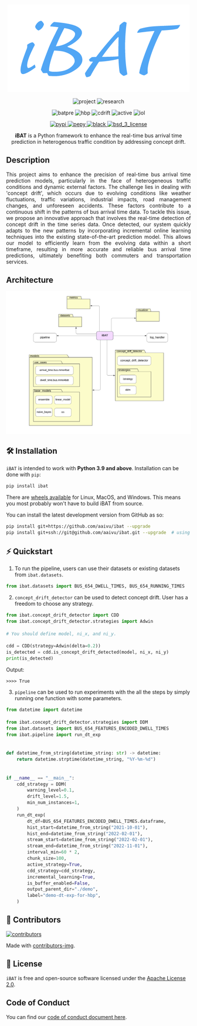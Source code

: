 <p align="center">
    <img height="238" src="./docs/images/logo-1.png" alt="ibat_logo">
</p>

<p align="center">
    <img src="https://img.shields.io/badge/-Project-blue" alt="project">
    <img src="https://img.shields.io/badge/-Research-yellowgreen" alt="research">
</p>
<p align="center">
    <img src="https://img.shields.io/badge/Bus%20arrival%20time%20prediction-8A2BE2" alt="batpre">
    <img src="https://img.shields.io/badge/Hybrid%20batch%20processing-8A2BE2" alt="hbp">
    <img src="https://img.shields.io/badge/Concept%20drift%20handling-8A2BE2" alt="cdrift">
    <img src="https://img.shields.io/badge/Active%20strategy-8A2BE2" alt="active">
    <img src="https://img.shields.io/badge/Incremental%20online%20learning-8A2BE2" alt="iol">
</p>
<p align="center">
    <!-- PyPI -->
    <a href="https://pypi.org/project/gps2gtfs">
        <img src="https://img.shields.io/pypi/v/gps2gtfs.svg?label=PyPI%20release&color=blue&style=flat-square" alt="pypi">
    </a>
    <!-- PePy -->
    <a href="https://pepy.tech/project/gps2gtfs">
        <img src="https://static.pepy.tech/badge/gps2gtfs?label=PyPI%20downloads&style=flat-square" alt="pepy">
    </a>
    <!-- Black -->
    <a href="https://github.com/psf/black">
        <img src="https://img.shields.io/badge/code%20style-black-000000.svg" alt="black">
    </a>
    <!-- License -->
    <a href="https://opensource.org/licenses/BSD-3-Clause">
        <img src="https://img.shields.io/badge/License-BSD%203--Clause-blue.svg?style=flat-square" alt="bsd_3_license">
    </a>
</p>

<p align="center">
    <b>iBAT</b> is a Python framework to enhance the real-time bus arrival time prediction in heterogenous traffic condition by addressing concept drift.
</p>

## Description

<p align="justify">
    This project aims to enhance the precision of real-time bus arrival time prediction models, particularly in the face of heterogeneous traffic conditions and dynamic external factors. The challenge lies in dealing with 'concept drift', which occurs due to evolving conditions like weather fluctuations, traffic variations, industrial impacts, road management changes, and unforeseen accidents. These factors contribute to a continuous shift in the patterns of bus arrival time data. To tackle this issue, we propose an innovative approach that involves the real-time detection of concept drift in the time series data. Once detected, our system quickly adapts to the new patterns by incorporating incremental online learning techniques into the existing state-of-the-art prediction model. This allows our model to efficiently learn from the evolving data within a short timeframe, resulting in more accurate and reliable bus arrival time predictions, ultimately benefiting both commuters and transportation services.
</p>

## Architecture

<p align="center">
    <img src="./docs/images/archi-dig.png" alt="archi-dig">
</p>

## 🛠 Installation

`iBAT` is intended to work with **Python 3.9 and above**. Installation can be done with `pip`:

```sh
pip install ibat
```

There are [wheels available](https://pypi.org/project/ibat/#files) for Linux, MacOS, and Windows. This means you most probably won't have to build iBAT from source.

You can install the latest development version from GitHub as so:

```sh
pip install git+https://github.com/aaivu/ibat --upgrade
pip install git+ssh://git@github.com/aaivu/ibat.git --upgrade  # using SSH
```

[//]: # (This method requires having Cython and Rust installed on your machine.)

## ⚡️ Quickstart

1. To run the pipeline, users can use their datasets or existing datasets from `ibat.datasets`.
```py
from ibat.datasets import BUS_654_DWELL_TIMES, BUS_654_RUNNING_TIMES
```

2. `concept_drift_detector` can be used to detect concept drift. User has a freedom to choose any strategy.
```py
from ibat.concept_drift_detector import CDD
from ibat.concept_drift_detector.strategies import Adwin

# You should define model, ni_x, and ni_y.

cdd = CDD(strategy=Adwin(delta=0.2))
is_detected = cdd.is_concept_drift_detected(model, ni_x, ni_y)
print(is_detected)
```

Output:
```
>>>> True
```

3. `pipeline` can be used to run experiments with the all the steps by simply running one function with some parameters.
```py
from datetime import datetime

from ibat.concept_drift_detector.strategies import DDM
from ibat.datasets import BUS_654_FEATURES_ENCODED_DWELL_TIMES
from ibat.pipeline import run_dt_exp


def datetime_from_string(datetime_string: str) -> datetime:
    return datetime.strptime(datetime_string, "%Y-%m-%d")


if __name__ == "__main__":
    cdd_strategy = DDM(
        warning_level=0.1,
        drift_level=1.5,
        min_num_instances=1,
    )
    run_dt_exp(
        dt_df=BUS_654_FEATURES_ENCODED_DWELL_TIMES.dataframe,
        hist_start=datetime_from_string("2021-10-01"),
        hist_end=datetime_from_string("2022-02-01"),
        stream_start=datetime_from_string("2022-02-01"),
        stream_end=datetime_from_string("2022-11-01"),
        interval_min=60 * 2,
        chunk_size=100,
        active_strategy=True,
        cdd_strategy=cdd_strategy,
        incremental_learning=True,
        is_buffer_enabled=False,
        output_parent_dir="./demo",
        label="demo-dt-exp-for-hbp",
    )
```

## 🤝 Contributors

<a href = "https://github.com/aaivu/ibat/graphs/contributors">

  <img src = "https://contrib.rocks/image?repo=aaivu/ibat" alt="contributors"/>

</a>

Made with [contributors-img](https://contrib.rocks).

[//]: # (1. [Kajanan Selvanesan]&#40;https://github.com/kajanan1212&#41;)

[//]: # (2. [Kesavi Aravinthan]&#40;https://github.com/KesaviAravinthan&#41; )

[//]: # (3. @3)

[//]: # (## 💬 Citation)

## 📝 License

`iBAT` is free and open-source software licensed under the [Apache License 2.0](https://github.com/aaivu/aaivu-introduction/blob/master/LICENSE).

## Code of Conduct

You can find our [code of conduct document here](https://github.com/aaivu/aaivu-introduction/blob/master/docs/code_of_conduct.md).
